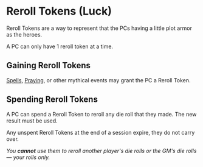# Reroll Tokens (Luck)

Reroll Tokens are a way to represent that the PCs having a little plot armor as the heroes.

A PC can only have 1 reroll token at a time.

## Gaining Reroll Tokens

[Spells](../../Magic/Spells.md), [Praying](../../Magic/Deities.md#Praying), or other mythical events may grant the PC a Reroll Token.

## Spending Reroll Tokens

A PC can spend a Reroll Token to reroll any die roll that they made. The new result must be used.

Any unspent Reroll Tokens at the end of a session expire, they do not carry over.

*You **cannot** use them to reroll another player's die rolls or the GM's die rolls — your rolls only.*
